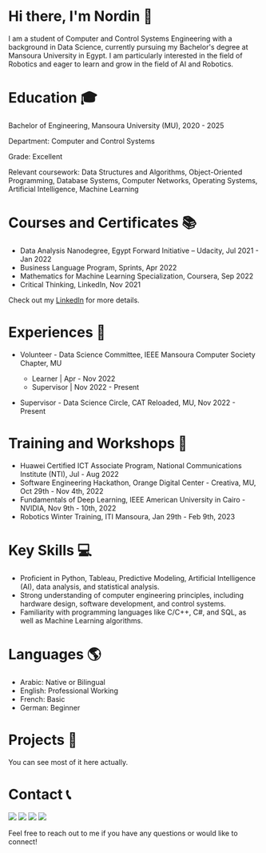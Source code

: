 # Hi there, I'm Nordin 👋
I am a student of Computer and Control Systems Engineering with a background in Data Science, currently pursuing my Bachelor's degree at Mansoura University in Egypt. I am particularly interested in the field of Robotics and eager to learn and grow in the field of AI and Robotics.

# Education 🎓
Bachelor of Engineering, Mansoura University (MU), 2020 - 2025

Department: Computer and Control Systems

Grade: Excellent

Relevant coursework: Data Structures and Algorithms, Object-Oriented Programming, Database Systems, Computer Networks, Operating Systems, Artificial Intelligence, Machine Learning

# Courses and Certificates 📚
* Data Analysis Nanodegree, Egypt Forward Initiative – Udacity, Jul 2021 - Jan 2022
* Business Language Program, Sprints, Apr 2022
* Mathematics for Machine Learning Specialization, Coursera, Sep 2022
* Critical Thinking, LinkedIn, Nov 2021

Check out my [LinkedIn](https://www.linkedin.com/in/Nordin-shafiq/) for more details.

# Experiences 💼
* Volunteer - Data Science Committee, IEEE Mansoura Computer Society Chapter, MU
    * Learner | Apr - Nov 2022
    * Supervisor | Nov 2022 - Present

* Supervisor - Data Science Circle, CAT Reloaded, MU, Nov 2022 - Present

# Training and Workshops 🚀
* Huawei Certified ICT Associate Program, National Communications Institute (NTI), Jul - Aug 2022
* Software Engineering Hackathon, Orange Digital Center - Creativa, MU, Oct 29th - Nov 4th, 2022
* Fundamentals of Deep Learning, IEEE American University in Cairo - NVIDIA, Nov 9th - 10th, 2022
* Robotics Winter Training, ITI Mansoura, Jan 29th - Feb 9th, 2023

# Key Skills 💻
* Proficient in Python, Tableau, Predictive Modeling, Artificial Intelligence (AI), data analysis, and statistical analysis.
* Strong understanding of computer engineering principles, including hardware design, software development, and control systems.
* Familiarity with programming languages like C/C++, C#, and SQL, as well as Machine Learning algorithms.

# Languages 🌎
* Arabic: Native or Bilingual
* English: Professional Working
* French: Basic
* German: Beginner

# Projects 📁
You can see most of it here actually.

# Contact 📞
<a href="https://www.linkedin.com/in/Nordin-shafiq/"><img src="https://img.shields.io/badge/LinkedIn-0077B5?style=for-the-badge&logo=linkedin&logoColor=white"/></a>
<a href="mailto:nordinmohamed@std.mans.edu.eg"><img src="https://img.shields.io/badge/Gmail-D14836?style=for-the-badge&logo=gmail&logoColor=white"/></a>
<a href="https://facebook.com/nordiniv"><img src="https://img.shields.io/badge/Facebook-1877F2?style=for-the-badge&logo=facebook&logoColor=white"/></a>
<a href="https://t.me/nordiniv"><img src="https://img.shields.io/badge/Telegram-2CA5E0?style=for-the-badge&logo=telegram&logoColor=white"/></a>

Feel free to reach out to me if you have any questions or would like to connect!